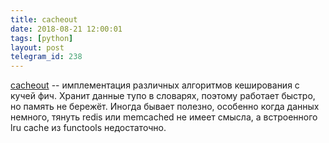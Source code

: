 ```yaml
---
title: cacheout
date: 2018-08-21 12:00:01
tags: [python]
layout: post
telegram_id: 238
---
```


[cacheout](https://github.com/dgilland/cacheout) -- имплементация различных алгоритмов кеширования с кучей фич. Хранит данные тупо в словарях, поэтому работает быстро, но память не бережёт. Иногда бывает полезно, особенно когда данных немного, тянуть redis или memcached не имеет смысла, а встроенного lru cache из functools недостаточно.
